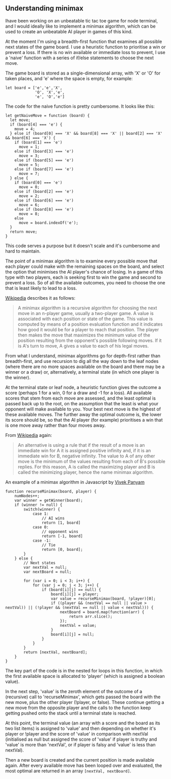 ## Understanding minimax
Ihave been working on an unbeatable tic tac toe game for node terminal, and I would ideally like to implement a minimax algorithm, which can be used to create an unbeatable AI player in games of this kind.

At the moment I'm using a breadth-first function that examines all possible next states of the game board. I use a heuristic function to prioritise a win or prevent a loss. If there is no win available or immediate loss to prevent, I use a 'naive' function with a series of if/else statements to choose the next move.

The game board is stored as a single-dimensional array, with 'X' or 'O' for taken places, and 'e' where the space is empty, for example:
```
let board = ['e','e','X',
             'O', 'X','e',
             'e', 'O','e']
```              

The code for the naive function is pretty cumbersome. It looks like this:
```
let getNaiveMove = function (board) {
  let move;
  if (board[4] === 'e') {
    move = 4;
  } else if (board[0] === 'X' && board[8] === 'X' || board[2] === 'X' && board[6] === 'X') {
    if (board[1] === 'e')
      move = 1;
    else if (board[3] === 'e')
      move = 3;
    else if (board[5] === 'e')
      move = 5;
    else if (board[7] === 'e')
      move = 7;
  } else {
    if (board[0] === 'e')
      move = 0;
    else if (board[2] === 'e')
      move = 2;
    else if (board[6] === 'e')
      move = 6;
    else if (board[8] === 'e')
      move = 8;
    else
      move = board.indexOf('e');
  }
  return move;
}
```
This code serves a purpose but it doesn't scale and it's cumbersome and hard to maintain.

The point of a minimax algorithm is to examine every possible move that each player could make with the remaining spaces on the board, and select the option that minimises the AI player's chance of losing. In a game of this type with two players, each is seeking first to win the game and second to prevent a loss. So of all the available outcomes, you need to choose the one that is least likely to lead to a loss.

[Wikipedia](https://en.wikipedia.org/wiki/Minimax) describes it as follows:
>A minimax algorithm is a recursive algorithm for choosing the next move in an n-player game, usually a two-player game. A value is associated with each position or state of the game. This value is computed by means of a position evaluation function and it indicates how good it would be for a player to reach that position. The player then makes the move that maximizes the minimum value of the position resulting from the opponent's possible following moves. If it is A's turn to move, A gives a value to each of his legal moves.

From what I understand, minimax algorithms go for depth-first rather than breadth-first, and use recursion to dig all the way down to the leaf nodes (where there are no more spaces available on the board and there may be a winner or a draw) or, alternatively, a terminal state (in which one player is the winner).

At the terminal state or leaf node, a heuristic function gives the outcome a score (perhaps 1 for a win, 0 for a draw and -1 for a loss). All available scores that stem from each move are assessed, and the least optimal is passed back up to the root, on the assumption that the least is what your opponent will make available to you. Your best next move is the highest of these available moves. The further away the optimal outcome is, the lower its score should be, so that the AI player (for example) prioritises a win that is one move away rather than four moves away.

From [Wikipedia](https://en.wikipedia.org/wiki/Minimax) again:
>An alternative is using a rule that if the result of a move is an immediate win for A it is assigned positive infinity and, if it is an immediate win for B, negative infinity. The value to A of any other move is the minimum of the values resulting from each of B's possible replies. For this reason, A is called the maximizing player and B is called the minimizing player, hence the name minimax algorithm.

An example of a minimax algorithm in Javascript by [Vivek Panyam](https://blog.vivekpanyam.com/how-to-build-an-ai-that-wins-the-basics-of-minimax-search/)
```
function recurseMinimax(board, player) {
    numNodes++;
    var winner = getWinner(board);
    if (winner != null) {
        switch(winner) {
            case 1:
                // AI wins
                return [1, board]
            case 0:
                // opponent wins
                return [-1, board]
            case -1:
                // Tie
                return [0, board];
        }
    } else {
        // Next states
        var nextVal = null;
        var nextBoard = null;

        for (var i = 0; i < 3; i++) {
            for (var j = 0; j < 3; j++) {
                if (board[i][j] == null) {
                    board[i][j] = player;
                    var value = recurseMinimax(board, !player)[0];
                    if ((player && (nextVal == null || value > nextVal)) || (!player && (nextVal == null || value < nextVal))) {
                        nextBoard = board.map(function(arr) {
                            return arr.slice();
                        });
                        nextVal = value;
                    }
                    board[i][j] = null;
                }
            }
        }
        return [nextVal, nextBoard];
    }
}
```
The key part of the code is in the nested for loops in this function, in which the first available space is allocated to 'player' (which is assigned a boolean value).

In the next step, 'value' is the zeroth element of the outcome of a (recursive) call to 'recurseMinimax', which gets passed the board with the new move, plus the other player (!player, or false). These continue getting a new move from the opposite player and the calls to the function keep getting pushed onto the stack until a terminal state is reached.

At this point, the terminal value (an array with a score and the board as its two list items) is assigned to 'value' and then depending on whether it's player or !player and the score of 'value' in comparison with nextVal (initialised as null but assigned the score of 'value' if player is truthy and 'value' is more than 'nextVal', or if player is falsy and 'value' is less than nextVal).

Then a new board is created and the current position is made available again. After every available move has been looped over and evaluated, the most optimal are returned in an array `[nextVal, nextBoard]`.
